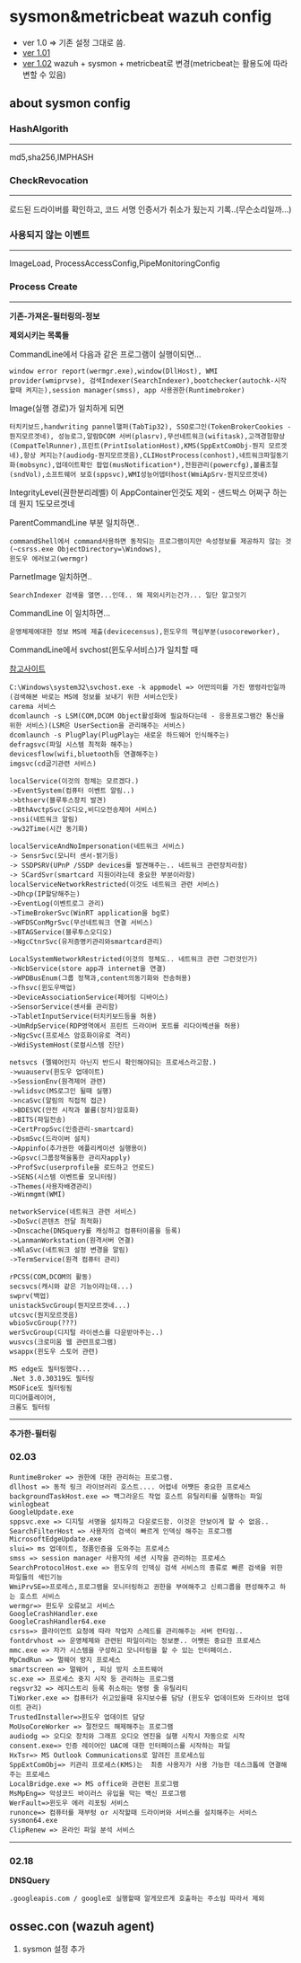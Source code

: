 # sysmon&metricbeat wazuh config

- ver 1.0 => 기존 설정 그대로 씀.
- [ver 1.01](#02.03)
- [ver 1.02](#02.18) wazuh + sysmon + metricbeat로 변경(metricbeat는 활용도에 따라 변할 수 있음)

## about sysmon config

### HashAlgorith

---

md5,sha256,IMPHASH

### CheckRevocation

---

로드된 드라이버를 확인하고, 코드 서명 인증서가 취소가 됬는지 기록..(무슨소리일까...)

### 사용되지 않는 이벤트

---

ImageLoad, ProcessAccessConfig,PipeMonitoringConfig

### Process Create

---

**기존-가져온-필터링의-정보**

**제외시키는 목록들**

CommandLine에서 다음과 같은 프로그램이 실행이되면...

```
window error report(wermgr.exe),window(DllHost), WMI provider(wmiprvse), 검색Indexer(SearchIndexer),bootchecker(autochk-시작할때 켜지는),session manager(smss), app 사용권한(Runtimebroker)
```

Image(실행 경로)가 일치하게 되면

```
터치키보드,handwriting pannel핼퍼(TabTip32), SSO로그인(TokenBrokerCookies - 뭔지모르겟네), 성능로그,알람DCOM 서버(plasrv),무선네트워크(wifitask),고객경험향상(CompatTelRunner),프린트(PrintIsolationHost),KMS(SppExtComObj-뭔지 모르겟네),항상 켜지는?(audiodg-뭔지모르겟음),CLIHostProcess(conhost),네트워크파일동기화(mobsync),업데이트확인 팝업(musNotification*),전원관리(powercfg),볼륨조절(sndVol),소프트웨어 보호(sppsvc),WMI성능어뎁터host(WmiApSrv-뭔지모르겟네)
```

IntegrityLevel(권한분리레벨) 이 AppContainer인것도 제외 - 샌드박스 어쩌구 하는데 뭔지 1도모르겟네

ParentCommandLine 부분 일치하면..

```
commandShell에서 command사용하면 동작되는 프로그램이지만 속성정보를 제공하지 않는 것(~csrss.exe ObjectDirectory=\Windows),
윈도우 에러보고(wermgr)
```

ParnetImage 일치하면..

```
SearchIndexer 검색을 열면...인데.. 왜 제외시키는건가... 일단 알고잇기
```

CommandLine 이 일치하면...

```
운영체제에대한 정보 MS에 제출(devicecensus),윈도우의 핵심부분(usocoreworker),
```

CommandLine에서 svchost(윈도우서비스)가 일치할 때

[참고사이트](https://ss64.com/nt/syntax-services.html)

```
C:\Windows\system32\svchost.exe -k appmodel => 어떤의미를 가진 명령라인일까(검색해본 바로는 MS에 정보를 보내기 위한 서비스인듯)
carema 서비스
dcomlaunch -s LSM(COM,DCOM Object활성화에 필요하다는데 - 응용프로그램간 통신을 위한 서비스)(LSM은 UserSection을 관리해주는 서비스)
dcomlaunch -s PlugPlay(PlugPlay는 새로운 하드웨어 인식해주는)
defragsvc(파일 시스템 최적화 해주는)
devicesflow(wifi,bluetooth등 연결해주는)
imgsvc(cd굽기관련 서비스)

localService(이것의 정체는 모르겠다.)
->EventSystem(컴퓨터 이벤트 알림..)
->bthserv(블루투스장치 발견)
->BthAvctpSvc(오디오,비디오전송제어 서비스)
->nsi(네트워크 알림)
->w32Time(시간 동기화)

localServiceAndNoImpersonation(네트워크 서비스)
-> SensrSvc(모니터 센서-밝기등)
-> SSDPSRV(UPnP /SSDP devices를 발견해주는.. 네트워크 관련장치라함)
-> SCardSvr(smartcard 지원이라는데 중요한 부분이라함)
localServiceNetworkRestricted(이것도 네트워크 관련 서비스)
->Dhcp(IP할당해주는)
->EventLog(이벤트로그 관리)
->TimeBrokerSvc(WinRT application을 bg로)
->WFDSConMgrSvc(무선네트워크 연결 서비스)
->BTAGService(블루투스오디오)
->NgcCtnrSvc(유저증명키관리와smartcard관리)

LocalSystemNetworkRestricted(이것의 정체도.. 네트워크 관련 그런것인가)
->NcbService(store app과 internet을 연결)
->WPDBusEnum(그룹 정책과,content의동기화와 전송허용)
->fhsvc(윈도우백업)
->DeviceAssociationService(페어링 디바이스)
->SensorService(센서를 관리함)
->TabletInputService(터치키보드등을 허용)
->UmRdpService(RDP영역에서 프린트 드라이버 포트를 리다이렉션을 허용)
->NgcSvc(프로세스 암호화이유로 격리)
->WdiSystemHost(로컬시스템 진단)

netsvcs (멜웨어인지 아닌지 반드시 확인해야되는 프로세스라고함.)
->wuauserv(윈도우 업데이트)
->SessionEnv(원격제어 관련)
->wlidsvc(MS로그인 될때 실행)
->ncaSvc(알림의 직접적 접근)
->BDESVC(안전 시작과 볼륨(장치)암호화)
->BITS(파일전송)
->CertPropSvc(인증관리-smartcard)
->DsmSvc(드라이버 설치)
->Appinfo(추가권한 에플리케이션 실행용이)
->Gpsvc(그룹정책을통한 관리자apply)
->ProfSvc(userprofile을 로드하고 언로드)
->SENS(시스템 이벤트를 모니터링)
->Themes(사용자배경관리)
->Winmgmt(WMI)

networkService(네트워크 관련 서비스)
->DoSvc(콘텐츠 전달 최적화)
->Dnscache(DNSquery를 캐싱하고 컴퓨터이름을 등록)
->LanmanWorkstation(원격서버 연결)
->NlaSvc(네트워크 설정 변경을 알림)
->TermService(원격 컴퓨터 관리)

rPCSS(COM,DCOM의 활동)
secsvcs(캐시와 같은 기능이라는데...)
swprv(백업)
unistackSvcGroup(뭔지모르겟네...)
utcsvc(뭔지모르겟음)
wbioSvcGroup(???)
werSvcGroup(디지털 라이센스를 다운받아주는..)
wusvcs(크로미움 웹 관련프로그램)
wsappx(윈도우 스토어 관련)

MS edge도 필터링했다...
.Net 3.0.30319도 필터링
MSOFice도 필터링됨
미디어플레이어,
크롬도 필터링
```

---

**추가한-필터링**

### 02.03

```
RuntimeBroker => 권한에 대한 관리하는 프로그램.
dllhost => 동적 링크 라이브러리 호스트.... 어렵네 어쨋든 중요한 프로세스
backgroundTaskHost.exe => 백그라운드 작업 호스트 유틸리티를 실행하는 파일
winlogbeat
GoogleUpdate.exe
sppsvc.exe => 디지털 서명을 설치하고 다운로드함. 이것은 안보이게 할 수 없음..
SearchFilterHost => 사용자의 검색이 빠르게 인덱싱 해주는 프로그램
MicrosoftEdgeUpdate.exe
slui=> ms 업데이트, 정품인증을 도와주는 프로세스
smss => session manager 사용자의 세션 시작을 관리하는 프로세스
SearchProtocolHost.exe => 윈도우의 인덱싱 검색 서비스의 종류로 빠른 검색을 위한 파일들의 색인기능
WmiPrvSE=>프로레스,프로그램을 모니터링하고 권한을 부여해주고 신뢰그룹을 편성해주고 하는 호스트 서비스
wermgr=> 윈도우 오류보고 서비스
GoogleCrashHandler.exe
GoogleCrashHandler64.exe
csrss=> 클라이언트 요청에 따라 작업자 스레드를 관리해주는 서버 런타임..
fontdrvhost => 운영체제와 관련된 파일이라는 정보뿐.. 어쨋든 중요한 프로세스
mmc.exe => 자가 시스템을 구성하고 모니터링을 할 수 있는 인터페이스.
MpCmdRun => 멀웨어 방지 프로세스
smartscreen => 멀웨어 , 피싱 방지 소프트웨어
sc.exe => 프로세스 중지 시작 등 관리하는 프로그램
regsvr32 => 레지스트리 등록 취소하는 명령 줄 유틸리티
TiWorker.exe => 컴퓨터가 쉬고있을때 유지보수를 담당 (윈도우 업데이트와 드라이브 업데이트 관리)
TrustedInstaller=>윈도우 업데이트 담당
MoUsoCoreWorker => 절전모드 해제해주는 프로그램
audiodg => 오디오 장치와 그래프 오디오 엔진을 실행 시작시 자동으로 시작
consent.exe=> 인증 레이어인 UAC에 대한 인터페이스를 시작하는 파일
HxTsr=> MS Outlook Communications로 알려진 프로세스임
SppExtComObj=> 키관리 프로세스(KMS)는  최종 사용자가 사용 가능한 데스크톱에 연결해주는 프로세스
LocalBridge.exe => MS office와 관련된 프로그램
MsMpEng=> 악성코드 바이러스 유입을 막는 백신 프로그램
WerFault=>윈도우 에러 리포팅 서비스
runonce=> 컴퓨터를 재부텅 or 시작할때 드라이버와 서비스를 설치해주는 서비스
sysmon64.exe
ClipRenew => 온라인 파일 분석 서비스
```

---

### 02.18

**DNSQuery**

```
.googleapis.com / google로 실행할때 알게모르게 호출하는 주소임 따라서 제외
```

## ossec.con (wazuh agent)

1. sysmon 설정 추가
